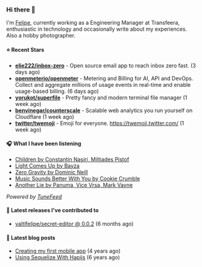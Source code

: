 ### Hi there 👋

I'm [Felipe](https://felipevm.com), currently working as a Engineering Manager at Transfeera, enthusiastic in technology and occasionally write about my experiences. Also a hobby photographer.

#### ⭐ Recent Stars
- **[elie222/inbox-zero](https://github.com/elie222/inbox-zero)** - Open source email app to reach inbox zero fast. (3 days ago)
- **[openmeterio/openmeter](https://github.com/openmeterio/openmeter)** - Metering and Billing for AI, API and DevOps. Collect and aggregate millions of usage events in real-time and enable usage-based billing. (6 days ago)
- **[yorukot/superfile](https://github.com/yorukot/superfile)** - Pretty fancy and modern terminal file manager (1 week ago)
- **[benvinegar/counterscale](https://github.com/benvinegar/counterscale)** - Scalable web analytics you run yourself on Cloudflare (1 week ago)
- **[twitter/twemoji](https://github.com/twitter/twemoji)** - Emoji for everyone. https://twemoji.twitter.com/ (1 week ago)

#### 🎧 What I have been listening
- [Children by Constantin Nasiri, Miltiades Pistof](https://open.spotify.com/track/03AdNdIWvdH3wiAN2fAX2Q)
- [Light Comes Up by Bayza](https://open.spotify.com/track/3PZA5orGDLCDJoQfARGqfX)
- [Zero Gravity by Dominic Neill](https://open.spotify.com/track/4JRfQNcKrWe9rAuE2e2E0N)
- [Music Sounds Better With You by Cookie Crumble](https://open.spotify.com/track/1AXXp4FEPsR05O6SW0BoF4)
- [Another Lie by Panuma, Vice Vrsa, Mark Vayne](https://open.spotify.com/track/7L7K5rblvGEuRGGJLyR6lV)

_Powered by [TuneFeed](https://tunefeed.app?ref=valtlfelipe-gh-profile)_ 

#### 🚀 Latest releases I've contributed to


- [valtlfelipe/secret-editor @ 0.0.2](https://github.com/valtlfelipe/secret-editor/releases/tag/0.0.2) (6 months ago)

#### 📄 Latest blog posts
- [Creating my first mobile app](https://felipevm.com/posts/creating-my-first-mobile-app/) (4 years ago)
- [Using Sequelize With Hapijs](https://felipevm.com/posts/using-sequelize-with-hapijs/) (6 years ago)
